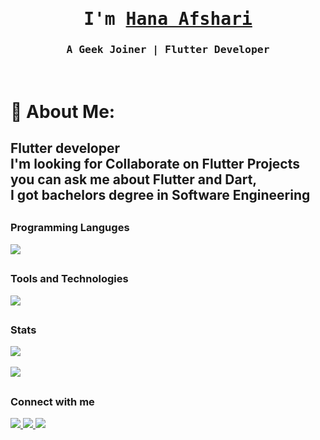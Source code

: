  <p align="center"><h1 align="center"><samp> I'm <a href="#">Hana Afshari </a> </samp></h1></p>
<p align="center"><h3 align="center"><samp> A Geek Joiner | Flutter Developer</samp></h3></p>
<br>
<div>

# 💫 About Me:
Flutter developer <br>I'm looking for Collaborate on Flutter Projects<br> you can ask me about Flutter and Dart, <br>I got bachelors degree in Software Engineering
---
##
### Programming Languges
  <a href="#">
    <img src="https://skillicons.dev/icons?i=dart&theme=dark" />
  </a>

##

### Tools and Technologies
  <a href="#">
    <img src="https://skillicons.dev/icons?i=flutter,vscode,git,github,firebase,androidstudio&theme=dark" />
  </a>

  
  


##

### Stats
  <a href="https://github.com/helenaAfshari">
<img align="center" src="https://github-readme-stats.vercel.app/api?username=hana&theme=vue-dark&hide_border=false&include_all_commits=true&count_private=true" /></a>
</br>
<br>
<img align="center" src="https://github-readme-stats.vercel.app/api/top-langs/?username=hana&theme=vue-dark&hide_border=false&include_all_commits=true&count_private=true&layout=compact">

##

### Connect with me
  <a href="https://instagram.com/flutter.dev.hana?igshid=YmMyMTA2M2Y=">
    <img src="https://skillicons.dev/icons?i=instagram&theme=dark" />
  </a>
  <a href="https://www.linkedin.com/in/hana-afshari-54798b202/">
    <img src="https://skillicons.dev/icons?i=linkedin&theme=dark" />
  </a>
  <a href="https://www.linkedin.com/in/hana-afshari-54798b202/">
    <img src="https://skillicons.dev/icons?i=email&theme=dark" />
  </a>
  
   
 
